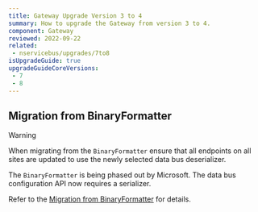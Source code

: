 ```yaml
---
title: Gateway Upgrade Version 3 to 4
summary: How to upgrade the Gateway from version 3 to 4.
component: Gateway
reviewed: 2022-09-22
related:
 - nservicebus/upgrades/7to8
isUpgradeGuide: true
upgradeGuideCoreVersions:
 - 7
 - 8
---
```


## Migration from BinaryFormatter

> [!WARNING]
> When migrating from the `BinaryFormatter` ensure that all endpoints on all sites are updated to use the newly selected data bus deserializer.

The `BinaryFormatter` is being phased out by Microsoft. The data bus configuration API now requires a serializer.

Refer to the [Migration from BinaryFormatter](/nservicebus/upgrades/7to8/databus.md#migration-from-binaryformatter) for details.

